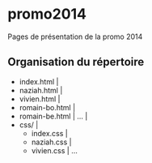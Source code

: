 promo2014
=========

Pages de présentation de la promo 2014

## Organisation du répertoire

- index.html
|
- naziah.html
|
- vivien.html
|
- romain-bo.html
|
- romain-be.html
|
...
|
- css/
  |
  - index.css
  |
  - naziah.css
  |
  - vivien.css
  |
  ...
